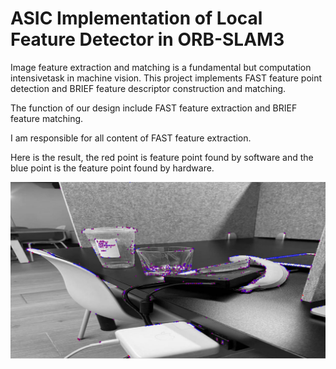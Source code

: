 # ASIC Implementation of Local Feature Detector in ORB-SLAM3
Image feature extraction and matching is a fundamental but computation intensivetask in machine vision. This project implements FAST feature point detection and BRIEF feature descriptor construction and matching.

The function of our design include FAST feature extraction and BRIEF feature matching.

 I am responsible for all content of FAST feature extraction.

Here is the result, the red point is feature point found by software and the blue point is the feature point found by hardware.

<img src="fast.jpeg" alt="fast" style="zoom:50%;" />



